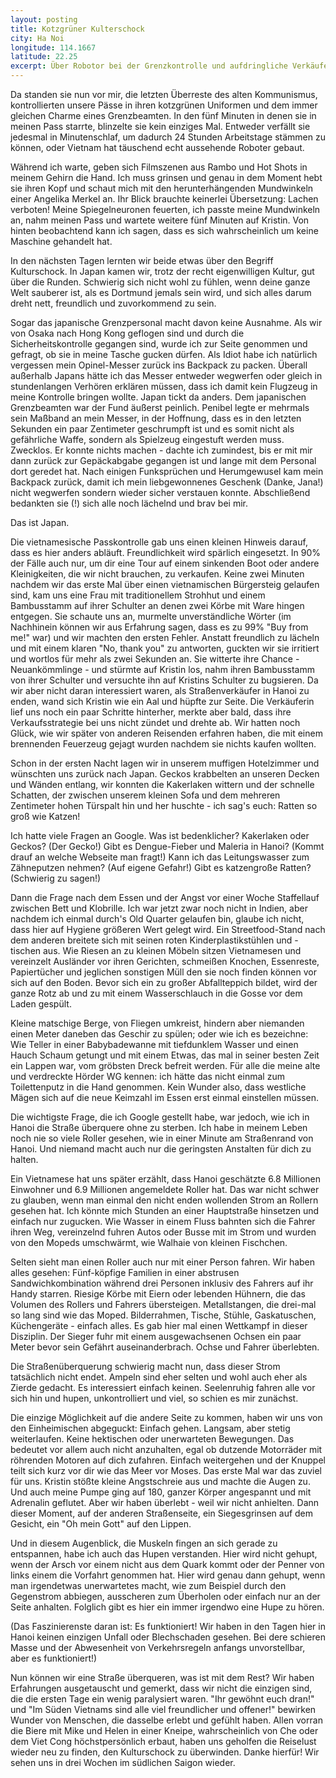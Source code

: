 ```yaml
---
layout: posting
title: Kotzgrüner Kulterschock
city: Ha Noi
longitude: 114.1667
latitude: 22.25
excerpt: Über Robotor bei der Grenzkontrolle und aufdringliche Verkäufer, als auch vietnamesische Esskultur und das Abenteuer Straßenüberquerung. 
---
```


Da standen sie nun vor mir, die letzten Überreste des alten Kommunismus, kontrollierten unsere Pässe in ihren kotzgrünen Uniformen und dem immer gleichen Charme eines Grenzbeamten. In den fünf Minuten in denen sie in meinen Pass starrte, blinzelte sie kein einziges Mal. Entweder verfällt sie jedesmal in Minutenschlaf, um dadurch 24 Stunden Arbeitstage stämmen zu können, oder Vietnam hat täuschend echt aussehende Roboter gebaut.

Während ich warte, geben sich Filmszenen aus Rambo und Hot Shots in meinem Gehirn die Hand. Ich muss grinsen und genau in dem Moment hebt sie ihren Kopf und schaut mich mit den herunterhängenden Mundwinkeln einer Angelika Merkel an. Ihr Blick brauchte keinerlei Übersetzung: Lachen verboten! Meine Spiegelneuronen feuerten, ich passte meine Mundwinkeln an, nahm meinen Pass und wartete weitere fünf Minuten auf Kristin. Von hinten beobachtend kann ich sagen, dass es sich wahrscheinlich um keine Maschine gehandelt hat.

In den nächsten Tagen lernten wir beide etwas über den Begriff Kulturschock. In Japan kamen wir, trotz der recht eigenwilligen Kultur, gut über die Runden. Schwierig sich nicht wohl zu fühlen, wenn deine ganze Welt sauberer ist, als es Dortmund jemals sein wird, und sich alles darum dreht nett, freundlich und zuvorkommend zu sein. 

Sogar das japanische Grenzpersonal macht davon keine Ausnahme. Als wir von Osaka nach Hong Kong geflogen sind und durch die Sicherheitskontrolle gegangen sind, wurde ich zur Seite genommen und gefragt, ob sie in meine Tasche gucken dürfen. Als Idiot habe ich natürlich vergessen mein Opinel-Messer zurück ins Backpack zu packen. Überall außerhalb Japans hätte ich das Messer entweder wegwerfen oder gleich in stundenlangen Verhören erklären müssen, dass ich damit kein Flugzeug in meine Kontrolle bringen wollte. Japan tickt da anders. Dem japanischen Grenzbeamten war der Fund äußerst peinlich. Penibel legte er mehrmals sein Maßband an mein Messer, in der Hoffnung, dass es in den letzten Sekunden ein paar Zentimeter geschrumpft ist und es somit nicht als gefährliche Waffe, sondern als Spielzeug eingestuft werden muss. Zwecklos. Er konnte nichts machen - dachte ich zumindest, bis er mit mir dann zurück zur Gepäckabgabe gegangen ist und lange mit dem Personal dort geredet hat. Nach einigen Funksprüchen und Herumgewusel kam mein Backpack zurück, damit ich mein liebgewonnenes Geschenk (Danke, Jana!) nicht wegwerfen sondern wieder sicher verstauen konnte. Abschließend bedankten sie (!) sich alle noch lächelnd und brav bei mir. 

Das ist Japan.

Die vietnamesische Passkontrolle gab uns einen kleinen Hinweis darauf, dass es hier anders abläuft. Freundlichkeit wird spärlich eingesetzt. In 90% der Fälle auch nur, um dir eine Tour auf einem sinkenden Boot oder andere Kleinigkeiten, die wir nicht brauchen, zu verkaufen. Keine zwei Minuten nachdem wir das erste Mal über einen vietnamischen Bürgersteig gelaufen sind, kam uns eine Frau mit traditionellem Strohhut und einem Bambusstamm auf ihrer Schulter an denen zwei Körbe mit Ware hingen entgegen. Sie schaute uns an, murmelte unverständliche Wörter (im Nachhinein können wir aus Erfahrung sagen, dass es zu 99% "Buy from me!" war) und wir machten den ersten Fehler. Anstatt freundlich zu lächeln und mit einem klaren "No, thank you" zu antworten, guckten wir sie irritiert und wortlos für mehr als zwei Sekunden an. Sie witterte ihre Chance - Neuankömmlinge - und stürmte auf Kristin los, nahm ihren Bambusstamm von ihrer Schulter und versuchte ihn auf Kristins Schulter zu bugsieren. Da wir aber nicht daran interessiert waren, als Straßenverkäufer in Hanoi zu enden, wand sich Kristin wie ein Aal und hüpfte zur Seite. Die Verkäuferin lief uns noch ein paar Schritte hinterher, merkte aber bald, dass ihre Verkaufsstrategie bei uns nicht zündet und drehte ab. Wir hatten noch Glück, wie wir später von anderen Reisenden erfahren haben, die mit einem brennenden Feuerzeug gejagt wurden nachdem sie nichts kaufen wollten. 

Schon in der ersten Nacht lagen wir in unserem muffigen Hotelzimmer und wünschten uns zurück nach Japan. Geckos krabbelten an unseren Decken und Wänden entlang, wir konnten die Kakerlaken wittern und der schnelle Schatten, der zwischen unserem kleinen Sofa und dem mehreren Zentimeter hohen Türspalt hin und her huschte - ich sag's euch: Ratten so groß wie Katzen! 

Ich hatte viele Fragen an Google. Was ist bedenklicher? Kakerlaken oder Geckos? (Der Gecko!) Gibt es Dengue-Fieber und Maleria in Hanoi? (Kommt drauf an welche Webseite man fragt!) Kann ich das Leitungswasser zum Zähneputzen nehmen? (Auf eigene Gefahr!) Gibt es katzengroße Ratten? (Schwierig zu sagen!)  

Dann die Frage nach dem Essen und der Angst vor einer Woche Staffellauf zwischen Bett und Klobrille. Ich war jetzt zwar noch nicht in Indien, aber nachdem ich einmal durch's Old Quarter gelaufen bin, glaube ich nicht, dass hier auf Hygiene größeren Wert gelegt wird. Ein Streetfood-Stand nach dem anderen breitete sich mit seinen roten Kinderplastikstühlen und -tischen aus. Wie Riesen an zu kleinen Möbeln sitzen Vietnamesen und vereinzelt Ausländer vor ihren Gerichten, schmeißen Knochen, Essenreste, Papiertücher und jeglichen sonstigen Müll den sie noch finden können vor sich auf den Boden. Bevor sich ein zu großer Abfallteppich bildet, wird der ganze Rotz ab und zu mit einem Wasserschlauch in die Gosse vor dem Laden gespült. 

Kleine matschige Berge, von Fliegen umkreist, hindern aber niemanden einen Meter daneben das Geschir zu spülen; oder wie ich es bezeichne: Wie Teller in einer Babybadewanne mit tiefdunklem Wasser und einen Hauch Schaum getungt und mit einem Etwas, das mal in seiner besten Zeit ein Lappen war, vom gröbsten Dreck befreit werden. Für alle die meine alte und verdreckte Hörder WG kennen: ich hätte das nicht einmal zum Toilettenputz in die Hand genommen. Kein Wunder also, dass westliche Mägen sich auf die neue Keimzahl im Essen erst einmal einstellen müssen.

Die wichtigste Frage, die ich Google gestellt habe, war jedoch, wie ich in Hanoi die Straße überquere ohne zu sterben. Ich habe in meinem Leben noch nie so viele Roller gesehen, wie in einer Minute am Straßenrand von Hanoi. Und niemand macht auch nur die geringsten Anstalten für dich zu halten. 

Ein Vietnamese hat uns später erzählt, dass Hanoi geschätzte 6.8 Millionen Einwohner und 6.9 Millionen angemeldete Roller hat. Das war nicht schwer zu glauben, wenn man einmal den nicht enden wollenden Strom an Rollern gesehen hat. Ich könnte mich Stunden an einer Hauptstraße hinsetzen und einfach nur zugucken. Wie Wasser in einem Fluss bahnten sich die Fahrer ihren Weg, vereinzelnd fuhren Autos oder Busse mit im Strom und wurden von den Mopeds umschwärmt, wie Walhaie von kleinen Fischchen. 

Selten sieht man einen Roller auch nur mit einer Person fahren. Wir haben alles gesehen: Fünf-köpfige Familien in einer abstrusen Sandwichkombination während drei Personen inklusiv des Fahrers auf ihr Handy starren. Riesige Körbe mit Eiern oder lebenden Hühnern, die das Volumen des Rollers und Fahrers übersteigen. Metallstangen, die drei-mal so lang sind wie das Moped. Bilderrahmen, Tische, Stühle, Gaskatuschen, Küchengeräte - einfach alles. Es gab hier mal einen Wettkampf in dieser Disziplin. Der Sieger fuhr mit einem ausgewachsenen Ochsen ein paar Meter bevor sein Gefährt auseinanderbrach. Ochse und Fahrer überlebten.

Die Straßenüberquerung schwierig macht nun, dass dieser Strom tatsächlich nicht endet. Ampeln sind eher selten und wohl auch eher als Zierde gedacht. Es interessiert einfach keinen. Seelenruhig fahren alle vor sich hin und hupen, unkontrolliert und viel, so schien es mir zunächst. 

Die einzige Möglichkeit auf die andere Seite zu kommen, haben wir uns von den Einheimischen abgeguckt: Einfach gehen. Langsam, aber stetig weiterlaufen. Keine hektischen oder unerwarteten Bewegungen. Das bedeutet vor allem auch nicht anzuhalten, egal ob dutzende Motorräder mit röhrenden Motoren auf dich zufahren. Einfach weitergehen und der Knuppel teilt sich kurz vor dir wie das Meer vor Moses. Das erste Mal war das zuviel für uns. Kristin stößte kleine Angstschreie aus und machte die Augen zu. Und auch meine Pumpe ging auf 180, ganzer Körper angespannt und mit Adrenalin geflutet. Aber wir haben überlebt - weil wir nicht anhielten. Dann dieser Moment, auf der anderen Straßenseite, ein Siegesgrinsen auf dem Gesicht, ein "Oh mein Gott" auf den Lippen. 

Und in diesem Augenblick, die Muskeln fingen an sich gerade zu entspannen, habe ich auch das Hupen verstanden. Hier wird nicht gehupt, wenn der Arsch vor einem nicht aus dem Quark kommt oder der Penner von links einem die Vorfahrt genommen hat. Hier wird genau dann gehupt, wenn man irgendetwas unerwartetes macht, wie zum Beispiel durch den Gegenstrom abbiegen, ausscheren zum Überholen oder einfach nur an der Seite anhalten. Folglich gibt es hier ein immer irgendwo eine Hupe zu hören.

(Das Faszinierenste daran ist: Es funktioniert! Wir haben in den Tagen hier in Hanoi keinen einzigen Unfall oder Blechschaden gesehen. Bei dere schieren Masse und der Abwesenheit von Verkehrsregeln anfangs unvorstellbar, aber es funktioniert!)

Nun können wir eine Straße überqueren, was ist mit dem Rest? Wir haben Erfahrungen ausgetauscht und gemerkt, dass wir nicht die einzigen sind, die die ersten Tage ein wenig paralysiert waren. "Ihr gewöhnt euch dran!" und "Im Süden Vietnams sind alle viel freundlicher und offener!" bewirken Wunder von Menschen, die dasselbe erlebt und gefühlt haben. Allen vorran die Biere mit Mike und Helen in einer Kneipe, wahrscheinlich von Che oder dem Viet Cong höchstpersönlich erbaut, haben uns geholfen die Reiselust wieder neu zu finden, den Kulturschock zu überwinden. Danke hierfür! Wir sehen uns in drei Wochen im südlichen Saigon wieder.